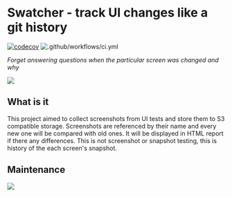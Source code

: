 # Swatcher - track UI changes like a git history
[![codecov](https://codecov.io/gh/del-systems/swatcher/branch/master/graph/badge.svg?token=V7AJCMJI7V)](https://codecov.io/gh/del-systems/swatcher)
![.github/workflows/ci.yml](https://github.com/del-systems/swatcher/workflows/.github/workflows/ci.yml/badge.svg)

_Forget answering questions when the particular screen was changed and why_

<img src='https://user-images.githubusercontent.com/6705445/101990023-48058300-3cb5-11eb-92f0-650d17888c64.png'>

## What is it
This project aimed to collect screenshots from UI tests and store them to S3 compatible storage. Screenshots are referenced by their name and every new one will be compared with old ones. It will be displayed in HTML report if there any differences. This is not screenshot or snapshot testing, this is history of the each screen's snapshot.

## Maintenance
<img src="https://codecov.io/gh/del-systems/swatcher/graphs/tree.svg?token=V7AJCMJI7V">
